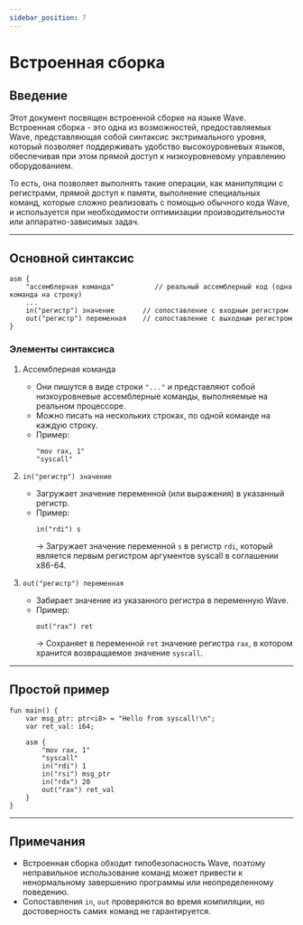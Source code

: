 ```yaml
---
sidebar_position: 7
---
```


# Встроенная сборка

## Введение

Этот документ посвящен встроенной сборке на языке Wave.
Встроенная сборка - это одна из возможностей, предоставляемых Wave, представляющая собой синтаксис экстримального уровня, который позволяет поддерживать удобство высокоуровневых языков, обеспечивая при этом прямой доступ к низкоуровневому управлению оборудованием.

То есть, она позволяет выполнять такие операции, как манипуляции с регистрами, прямой доступ к памяти, выполнение специальных команд, которые сложно реализовать с помощью обычного кода Wave, и используется при необходимости оптимизации производительности или аппаратно-зависимых задач.

---

## Основной синтаксис

```wave
asm {
    "ассемблерная команда"          // реальный ассемблерный код (одна команда на строку)
    ...
    in("регистр") значение       // сопоставление с входным регистром
    out("регистр") переменная    // сопоставление с выходным регистром
}
```

### Элементы синтаксиса

1. Ассемблерная команда
   - Они пишутся в виде строки `"..."` и представляют собой низкоуровневые ассемблерные команды, выполняемые на реальном процессоре.
   - Можно писать на нескольких строках, по одной команде на каждую строку.
   - Пример:
        ```wave
        "mov rax, 1"
        "syscall"
        ```

2. `in("регистр") значение`
   - Загружает значение переменной (или выражения) в указанный регистр.
   - Пример:
        ```wave
        in("rdi") s
        ```
     -> Загружает значение переменной `s` в регистр `rdi`, который является первым регистром аргументов syscall в соглашении x86-64.

3. `out("регистр") переменная`
   - Забирает значение из указанного регистра в переменную Wave.
   - Пример:
        ```wave
        out("rax") ret
        ```
     -> Сохраняет в переменной `ret` значение регистра `rax`, в котором хранится возвращаемое значение `syscall`.

---

## Простой пример

```wave
fun main() {
    var msg_ptr: ptr<i8> = "Hello from syscall!\n";
    var ret_val: i64;

    asm {
        "mov rax, 1"
        "syscall"
        in("rdi") 1
        in("rsi") msg_ptr
        in("rdx") 20
        out("rax") ret_val
    }
}
```

---

## Примечания

- Встроенная сборка обходит типобезопасность Wave, поэтому неправильное использование команд может привести к ненормальному завершению программы или неопределенному поведению.
- Сопоставления `in`, `out` проверяются во время компиляции, но достоверность самих команд не гарантируется.
